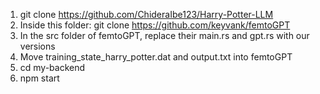 1. git clone https://github.com/ChideraIbe123/Harry-Potter-LLM
2. Inside this folder: git clone https://github.com/keyvank/femtoGPT
3. In the src folder of femtoGPT, replace their main.rs and gpt.rs with our versions
4. Move training_state_harry_potter.dat and output.txt into femtoGPT
5. cd my-backend
6. npm start